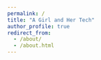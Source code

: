 ```yaml
---
permalink: /
title: "A Girl and Her Tech"
author_profile: true
redirect_from: 
  - /about/
  - /about.html
---
```


